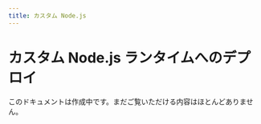 ```yaml
---
title: カスタム Node.js
---
```


# カスタム Node.js ランタイムへのデプロイ

<docs-warning>
  このドキュメントは作成中です。まだご覧いただける内容はほとんどありません。
</docs-warning>



